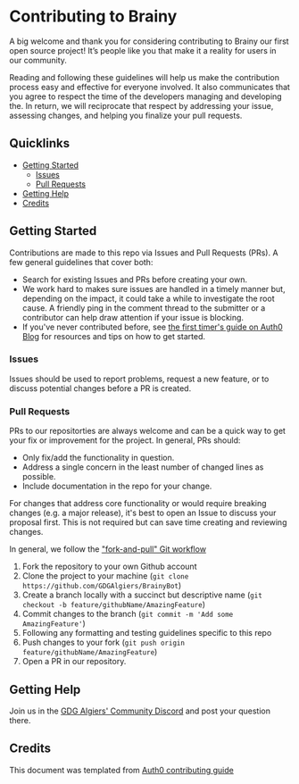# Contributing to Brainy

A big welcome and thank you for considering contributing to Brainy our first open source project! It’s people like you that make it a reality for users in our community.

Reading and following these guidelines will help us make the contribution process easy and effective for everyone involved. It also communicates that you agree to respect the time of the developers managing and developing the. In return, we will reciprocate that respect by addressing your issue, assessing changes, and helping you finalize your pull requests.

## Quicklinks

* [Getting Started](#getting-started)
    * [Issues](#issues)
    * [Pull Requests](#pull-requests)
* [Getting Help](#getting-help)
* [Credits](#credits)

## Getting Started

Contributions are made to this repo via Issues and Pull Requests (PRs). A few general guidelines that cover both:
- Search for existing Issues and PRs before creating your own.
- We work hard to makes sure issues are handled in a timely manner but, depending on the impact, it could take a while to investigate the root cause. A friendly ping in the comment thread to the submitter or a contributor can help draw attention if your issue is blocking.
- If you've never contributed before, see [the first timer's guide on Auth0 Blog](https://auth0.com/blog/a-first-timers-guide-to-an-open-source-project/) for resources and tips on how to get started.

### Issues

Issues should be used to report problems, request a new feature, or to discuss potential changes before a PR is created.

### Pull Requests

PRs to our repositorties are always welcome and can be a quick way to get your fix or improvement for the project. In general, PRs should:

- Only fix/add the functionality in question.
- Address a single concern in the least number of changed lines as possible.
- Include documentation in the repo for your change.

For changes that address core functionality or would require breaking changes (e.g. a major release), it's best to open an Issue to discuss your proposal first. This is not required but can save time creating and reviewing changes.

In general, we follow the ["fork-and-pull" Git workflow](https://github.com/susam/gitpr)

1. Fork the repository to your own Github account
2. Clone the project to your machine (`git clone https://github.com/GDGAlgiers/BrainyBot`)
3. Create a branch locally with a succinct but descriptive name (`git checkout -b feature/githubName/AmazingFeature`)
4. Commit changes to the branch (`git commit -m 'Add some AmazingFeature'`)
5. Following any formatting and testing guidelines specific to this repo
6. Push changes to your fork (`git push origin feature/githubName/AmazingFeature`)
7. Open a PR in our repository.

## Getting Help

Join us in the [GDG Algiers' Community Discord](https://www.gdgalgiers.com/discord/) and post your question there.

## Credits 
This document was templated from [Auth0 contributing guide](https://github.com/auth0/open-source-template/blob/master/GENERAL-CONTRIBUTING.md)
